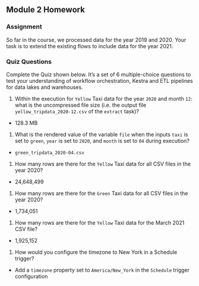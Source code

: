 ## Module 2 Homework

### Assignment

So far in the course, we processed data for the year 2019 and 2020. Your task is to extend the existing flows to include data for the year 2021.


### Quiz Questions

Complete the Quiz shown below. It’s a set of 6 multiple-choice questions to test your understanding of workflow orchestration, Kestra and ETL pipelines for data lakes and warehouses.

1) Within the execution for `Yellow` Taxi data for the year `2020` and month `12`: what is the uncompressed file size (i.e. the output file `yellow_tripdata_2020-12.csv` of the `extract` task)?
- 128.3 MB


1) What is the rendered value of the variable `file` when the inputs `taxi` is set to `green`, `year` is set to `2020`, and `month` is set to `04` during execution?

- `green_tripdata_2020-04.csv`


1) How many rows are there for the `Yellow` Taxi data for all CSV files in the year 2020?
  
- 24,648,499


1) How many rows are there for the `Green` Taxi data for all CSV files in the year 2020?

- 1,734,051


1) How many rows are there for the `Yellow` Taxi data for the March 2021 CSV file?

- 1,925,152


1) How would you configure the timezone to New York in a Schedule trigger?
 
- Add a `timezone` property set to `America/New_York` in the `Schedule` trigger configuration
 
